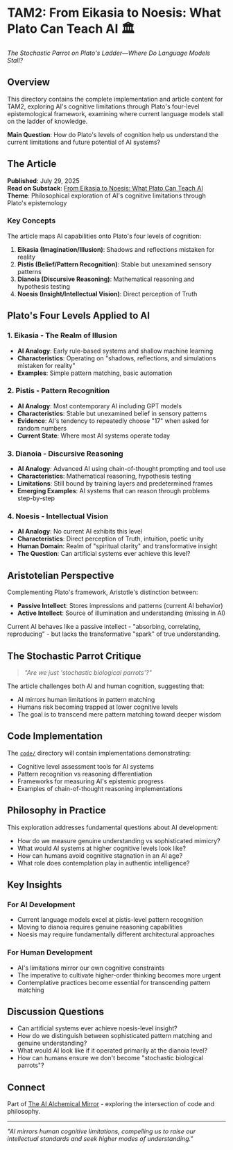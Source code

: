 # TAM2: From Eikasia to Noesis: What Plato Can Teach AI 🏛️

*The Stochastic Parrot on Plato's Ladder—Where Do Language Models Stall?*

## Overview

This directory contains the complete implementation and article content for TAM2, exploring AI's cognitive limitations through Plato's four-level epistemological framework, examining where current language models stall on the ladder of knowledge.

**Main Question**: How do Plato's levels of cognition help us understand the current limitations and future potential of AI systems?

## The Article

**Published**: July 29, 2025  
**Read on Substack**: [From Eikasia to Noesis: What Plato Can Teach AI](https://antoninorau.substack.com/p/from-eikasia-to-noesis-what-plato)  
**Theme**: Philosophical exploration of AI's cognitive limitations through Plato's epistemology

### Key Concepts

The article maps AI capabilities onto Plato's four levels of cognition:

1. **Eikasia (Imagination/Illusion)**: Shadows and reflections mistaken for reality
2. **Pistis (Belief/Pattern Recognition)**: Stable but unexamined sensory patterns
3. **Dianoia (Discursive Reasoning)**: Mathematical reasoning and hypothesis testing
4. **Noesis (Insight/Intellectual Vision)**: Direct perception of Truth

## Plato's Four Levels Applied to AI

### 1. Eikasia - The Realm of Illusion
- **AI Analogy**: Early rule-based systems and shallow machine learning
- **Characteristics**: Operating on "shadows, reflections, and simulations mistaken for reality"
- **Examples**: Simple pattern matching, basic automation

### 2. Pistis - Pattern Recognition
- **AI Analogy**: Most contemporary AI including GPT models
- **Characteristics**: Stable but unexamined belief in sensory patterns
- **Evidence**: AI's tendency to repeatedly choose "17" when asked for random numbers
- **Current State**: Where most AI systems operate today

### 3. Dianoia - Discursive Reasoning
- **AI Analogy**: Advanced AI using chain-of-thought prompting and tool use
- **Characteristics**: Mathematical reasoning, hypothesis testing
- **Limitations**: Still bound by training layers and predetermined frames
- **Emerging Examples**: AI systems that can reason through problems step-by-step

### 4. Noesis - Intellectual Vision
- **AI Analogy**: No current AI exhibits this level
- **Characteristics**: Direct perception of Truth, intuition, poetic unity
- **Human Domain**: Realm of "spiritual clarity" and transformative insight
- **The Question**: Can artificial systems ever achieve this level?

## Aristotelian Perspective

Complementing Plato's framework, Aristotle's distinction between:

- **Passive Intellect**: Stores impressions and patterns (current AI behavior)
- **Active Intellect**: Source of illumination and understanding (missing in AI)

Current AI behaves like a passive intellect - "absorbing, correlating, reproducing" - but lacks the transformative "spark" of true understanding.

## The Stochastic Parrot Critique

> *"Are we just 'stochastic biological parrots'?"*

The article challenges both AI and human cognition, suggesting that:
- AI mirrors human limitations in pattern matching
- Humans risk becoming trapped at lower cognitive levels
- The goal is to transcend mere pattern matching toward deeper wisdom

## Code Implementation

The [`code/`](./code/) directory will contain implementations demonstrating:
- Cognitive level assessment tools for AI systems
- Pattern recognition vs reasoning differentiation
- Frameworks for measuring AI's epistemic progress
- Examples of chain-of-thought reasoning implementations

## Philosophy in Practice

This exploration addresses fundamental questions about AI development:
- How do we measure genuine understanding vs sophisticated mimicry?
- What would AI systems at higher cognitive levels look like?
- How can humans avoid cognitive stagnation in an AI age?
- What role does contemplation play in authentic intelligence?

## Key Insights

### For AI Development
- Current language models excel at pistis-level pattern recognition
- Moving to dianoia requires genuine reasoning capabilities
- Noesis may require fundamentally different architectural approaches

### For Human Development
- AI's limitations mirror our own cognitive constraints
- The imperative to cultivate higher-order thinking becomes more urgent
- Contemplative practices become essential for transcending pattern matching

## Discussion Questions

- Can artificial systems ever achieve noesis-level insight?
- How do we distinguish between sophisticated pattern matching and genuine understanding?
- What would AI look like if it operated primarily at the dianoia level?
- How can humans ensure we don't become "stochastic biological parrots"?

## Connect

Part of [The AI Alchemical Mirror](https://antoninorau.substack.com/) - exploring the intersection of code and philosophy.

---

*"AI mirrors human cognitive limitations, compelling us to raise our intellectual standards and seek higher modes of understanding."*